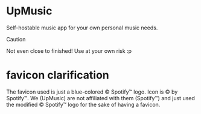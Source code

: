 # UpMusic
Self-hostable music app for your own personal music needs.

> [!CAUTION]
> Not even close to finished! Use at your own risk :p

# favicon clarification
The favicon used is just a blue-colored © Spotify™ logo. Icon is © by Spotify™. We (UpMusic) are not affiliated with them (Spotify™) and just used the modified © Spotify™ logo for the sake of having a favicon.